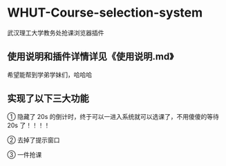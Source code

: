 # WHUT-Course-selection-system
武汉理工大学教务处抢课浏览器插件
## 使用说明和插件详情详见《使用说明.md》
希望能帮到学弟学妹们，哈哈哈
## 实现了以下三大功能
① 隐藏了 20s 的倒计时，终于可以一进入系统就可以选课了，不用傻傻的等待 20s 了！！！！

② 去掉了提示窗口

③ 一件抢课

